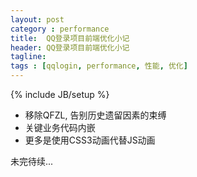 ```yaml
---
layout: post
category : performance
title:  QQ登录项目前端优化小记
header: QQ登录项目前端优化小记
tagline:
tags : [qqlogin, performance, 性能, 优化]
---
```

{% include JB/setup %}

* 移除QFZL, 告别历史遗留因素的束缚
* 关键业务代码内嵌
* 更多是使用CSS3动画代替JS动画

未完待续...